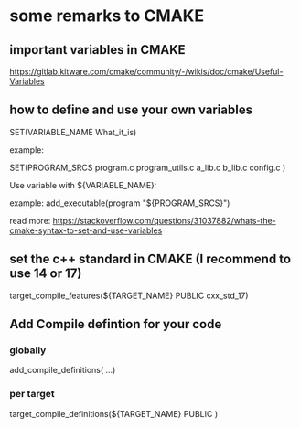 # some remarks to CMAKE

## important variables in CMAKE

https://gitlab.kitware.com/cmake/community/-/wikis/doc/cmake/Useful-Variables

## how to define and use your own variables

SET(VARIABLE_NAME What_it_is)

example:

SET(PROGRAM_SRCS
        program.c
        program_utils.c
        a_lib.c
        b_lib.c
        config.c
        )

Use variable with ${VARIABLE_NAME}:

example: add_executable(program "${PROGRAM_SRCS}")

read more: https://stackoverflow.com/questions/31037882/whats-the-cmake-syntax-to-set-and-use-variables

## set the c++ standard in CMAKE (I recommend to use 14 or 17)

target_compile_features(${TARGET_NAME} PUBLIC cxx_std_17)

## Add Compile defintion for your code
### globally
add_compile_definitions(<definition> ...)

### per target
target_compile_definitions(${TARGET_NAME} PUBLIC  <definitions> )

